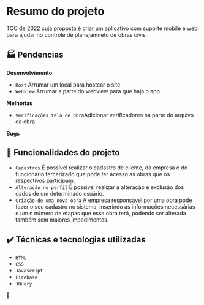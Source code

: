 # Resumo do projeto
TCC de 2022 cuja proposta é criar um aplicativo com suporte mobile e web para ajudar no controle de planejamneto de obras civis.

## :factory: Pendencias
**Desenvolvimento**
- `Host` Arrumar um local para hostear o site
- `Webview` Arrumar a parte do webview para que haja o app

**Melhorias**
- `Verificações tela de obra`Adicionar verificadores na parte do arquivo da obra

**Bugs**

## 🔨 Funcionalidades do projeto

- `Cadastros` É possível realizar o cadastro de cliente, da empresa e do funcionário tercerizado que pode ter acesso as obras que os respectivos participam.
- `Alteração no perfil` É possivel realizar a alteração e exclusão dos dados de um determinado usuário.
- `Criação de uma nova obra` A empresa responsável por uma obra pode fazer o seu cadastro no sistema, inserindo as informações necessárias e um n número de etapas que essa obra terá, podendo ser alterada também sem maiores impedimentos.

## ✔️ Técnicas e tecnologias utilizadas

- ``HTML``
- ``CSS``
- ``Javascript``
- ``Firebase``
- ``JQuery``

:hamster:
